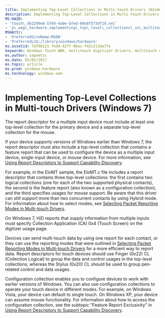 ```yaml
---
title: Implementing Top-Level Collections in Multi-touch Drivers (Windows 7)
description: Implementing Top-Level Collections in Multi-touch Drivers (Windows 7)
MS-HAID:
- 'touch\_db2299e8-5769-4a0e-bfed-08e8f573df19.xml'
- 'p\_weg\_hardware.implementing\_top\_level\_collections\_in\_multitouch\_drivers'
MSHAttr:
- 'PreferredSiteName:MSDN'
- 'PreferredLib:/library/windows/hardware'
ms.assetid: 7af88121-fed4-42ff-8bac-f42c213da77e
keywords: Windows Touch WDK, multitouch digitizer drivers, multitouch digitizer drivers WDK, implementing top-level collections, top-level collections WDK Touch, multitouch digitizer drivers
ms.author: sapaetsc
ms.date: 05/02/2017
ms.topic: article
ms.prod: windows-hardware
ms.technology: windows-oem
---
```


# Implementing Top-Level Collections in Multi-touch Drivers (Windows 7)


The report descriptor for a multiple input device must include at least one top-level collection for the primary device and a separate top-level collection for the mouse.

If your device supports versions of Windows earlier than Windows 7, the report descriptor must also include a top-level collection that contains a feature report that can be used to configure the device as a multiple input device, single-input device, or mouse device. For more information, see [Using Report Descriptors to Support Capability Discovery](using-report-descriptors-to-support-capability-discovery.md).

For example, in the EloMT sample, the EloMT.c file includes a report descriptor that contains three top-level collections: the first contains two logical collections (one for each of the two supported physical contacts), the second is the feature report (also known as a configuration collection), and the third specifies usages for mouse support. Be aware that this driver can still support more than two concurrent contacts by using Hybrid mode. For information about how to select modes, see [Selecting Packet Reporting Modes in Multi-touch Drivers](selecting-packet-reporting-modes-in-multitouch-drivers.md).

On Windows 7, HID reports that supply information from multiple inputs must specify Collection Application (CA) 0x4 (Touch Screen) on the digitizer usage page.

Devices can send multi-touch data by using one report for each contact, or they can use the reporting modes that were outlined in [Selecting Packet Reporting Modes in Multi-touch Drivers](selecting-packet-reporting-modes-in-multitouch-drivers.md) for a more efficient way to report data. Report descriptors for touch devices should use Finger (0x22) CL (Collection Logical) to group the data and control usages in the top-level collections, whereas the Stylus (0x20) CL should be used to group pen-related control and data usages.

Configuration collection enables you to configure devices to work with earlier versions of Windows. You can also use configuration collections to operate your touch device in different modes. For example, on Windows Vista, your device can default to single touch. On Windows XP, your device can assume mouse functionality. For information about how to access the configuration collection, see the subtopic "Feature Report Exclusivity" in [Using Report Descriptors to Support Capability Discovery](using-report-descriptors-to-support-capability-discovery.md).

 

 







